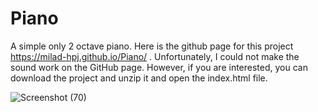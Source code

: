 # Piano
A simple only 2 octave piano.
Here is the github page for this project https://milad-hpj.github.io/Piano/
. Unfortunately, I could not make the sound work on the GitHub page. However, if you are interested, you can download the project and unzip it and open the index.html file.


![Screenshot (70)](https://user-images.githubusercontent.com/102602781/187076902-527ed93d-a0fa-4de7-9a61-9162df049deb.png)

